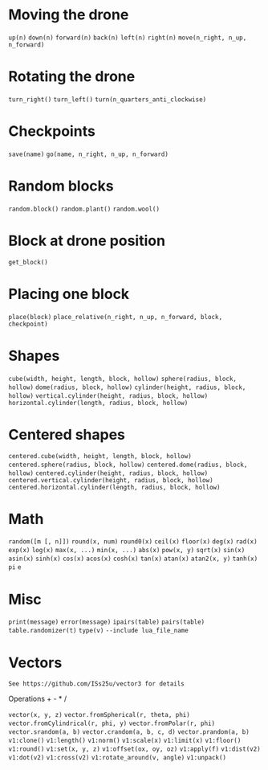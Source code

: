 # Moving the drone

`up(n)`
`down(n)`
`forward(n)`
`back(n)`
`left(n)`
`right(n)`
`move(n_right, n_up, n_forward)`

# Rotating the drone

`turn_right()`
`turn_left()`
`turn(n_quarters_anti_clockwise)`

# Checkpoints

`save(name)`
`go(name, n_right, n_up, n_forward)`

# Random blocks

`random.block()`
`random.plant()`
`random.wool()`

# Block at drone position

`get_block()`

# Placing one block

`place(block)`
`place_relative(n_right, n_up, n_forward, block, checkpoint)`

# Shapes

`cube(width, height, length, block, hollow)`
`sphere(radius, block, hollow)`
`dome(radius, block, hollow)`
`cylinder(height, radius, block, hollow)`
`vertical.cylinder(height, radius, block, hollow)`
`horizontal.cylinder(length, radius, block, hollow)`

# Centered shapes

`centered.cube(width, height, length, block, hollow)`
`centered.sphere(radius, block, hollow)`
`centered.dome(radius, block, hollow)`
`centered.cylinder(height, radius, block, hollow)`
`centered.vertical.cylinder(height, radius, block, hollow)`
`centered.horizontal.cylinder(length, radius, block, hollow)`

# Math

`random([m [, n]])`
`round(x, num)`
`round0(x)`
`ceil(x)`
`floor(x)`
`deg(x)`
`rad(x)`
`exp(x)`
`log(x)`
`max(x, ...)`
`min(x, ...)`
`abs(x)`
`pow(x, y)`
`sqrt(x)`
`sin(x)`
`asin(x)`
`sinh(x)`
`cos(x)`
`acos(x)`
`cosh(x)`
`tan(x)`
`atan(x)`
`atan2(x, y)`
`tanh(x)`
`pi`
`e`

# Misc

`print(message)`
`error(message)`
`ipairs(table)`
`pairs(table)`
`table.randomizer(t)`
`type(v)`
`--include lua_file_name`

# Vectors

`See https://github.com/ISs25u/vector3 for details`

Operations + - * /

`vector(x, y, z)`
`vector.fromSpherical(r, theta, phi)`
`vector.fromCylindrical(r, phi, y)`
`vector.fromPolar(r, phi)`
`vector.srandom(a, b)`
`vector.crandom(a, b, c, d)`
`vector.prandom(a, b)`
`v1:clone()`
`v1:length()`
`v1:norm()`
`v1:scale(x)`
`v1:limit(x)`
`v1:floor()`
`v1:round()`
`v1:set(x, y, z)`
`v1:offset(ox, oy, oz)`
`v1:apply(f)`
`v1:dist(v2)`
`v1:dot(v2)`
`v1:cross(v2)`
`v1:rotate_around(v, angle)`
`v1:unpack()`
